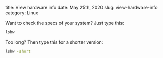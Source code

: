 title: View hardware info
date: May 25th, 2020
slug: view-hardware-info
category: Linux

Want to check the specs of your system? Just type this:
```bash
lshw
```

Too long? Then type this for a shorter version:
```bash
lshw -short
```
